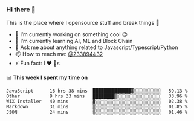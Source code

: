 ### Hi there 👋

<!--
**a233894432/a233894432** is a ✨ _special_ ✨ repository because its `README.md` (this file) appears on your GitHub profile.

Here are some ideas to get you started:

- 🔭 I’m currently working on ...
- 🌱 I’m currently learning ...
- 👯 I’m looking to collaborate on ...
- 🤔 I’m looking for help with ...
- 💬 Ask me about ...
- 📫 How to reach me: ...
- 😄 Pronouns: ...
- ⚡ Fun fact: ...
-->
 
 
This is the place where I opensource stuff and break things :rofl:

- 🔭 I’m currently working on something cool :wink:
- 🌱 I’m currently learning AI, ML and Block Chain
- 💬 Ask me about anything related to Javascript/Typescript/Python
- 📫 How to reach me: [@233894432](https://twitter.com/233894432)
- ⚡ Fun fact: I :heart: :dog:s

📊 **This week I spent my time on**
<!--START_SECTION:waka-->
```text
JavaScript      16 hrs 38 mins  ██████████████▓░░░░░░░░░░   59.13 % 
Other           9 hrs 33 mins   ████████▒░░░░░░░░░░░░░░░░   33.96 % 
WiX Installer   40 mins         ▓░░░░░░░░░░░░░░░░░░░░░░░░   02.38 % 
Markdown        31 mins         ▒░░░░░░░░░░░░░░░░░░░░░░░░   01.85 % 
JSON            24 mins         ▒░░░░░░░░░░░░░░░░░░░░░░░░   01.46 % 
```
<!--END_SECTION:waka-->
